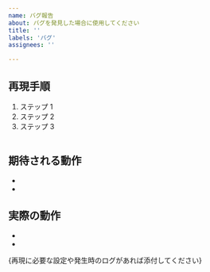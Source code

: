 ```yaml
---
name: バグ報告
about: バグを発見した場合に使用してください
title: ''
labels: 'バグ'
assignees: ''

---
```


再現手順
---------------------------

1. ステップ 1
2. ステップ 2
3. ステップ 3
    ```
    
    ```

期待される動作
-------------------------------------------

- 
- 

実際の動作
-------------------------------------------

- 
- 

{再現に必要な設定や発生時のログがあれば添付してください}